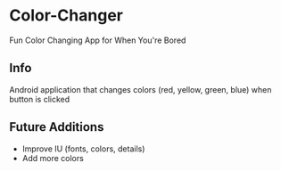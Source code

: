 # Color-Changer
Fun Color Changing App for When You're Bored
## Info
Android application that changes colors (red, yellow, green, blue) when button is clicked
## Future Additions
- Improve IU (fonts, colors, details)
- Add more colors
